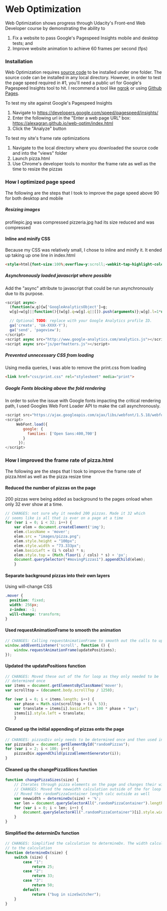 # Web Optimization

Web Optimization shows progress through Udacity's Front-end Web Developer course by demonstrating the ability to
1. Fix a website to pass Google's Pagespeed Insights mobile and desktop tests; and 
2. Improve website animation to achieve 60 frames per second (fps)


### Installation

Web Optimization requires [source code](https://github.com/alexagran/web-optim.git) to be installed under one folder.
The source code can be installed in any local directory. However, in order to test the page speed required in #1, you'll need a public url for Google's Pagespeed Insights tool to hit. I recommend a tool like [ngrok](https://ngrok.com/) or using [Github Pages](https://pages.github.com/). 

To test my site against Google's Pagespeed Insights
1. Navigate to https://developers.google.com/speed/pagespeed/insights/ 
2. Enter the following url in the "Enter a web page URL" box: https://alexagran.github.io/web-optim/index.html
3. Click the "Analyze" button

To test my site's frame rate optimizations
1. Navigate to the local directory where you downloaded the source code and into the "views" folder
2. Launch pizza.html
3. Use Chrome's developer tools to monitor the frame rate as well as the time to resize the pizzas

### How I optimized page speed

The following are the steps that I took to improve the page speed above 90 for both desktop and mobile

##### Resizing images
profilepic.jpg was compressed
pizzeria.jpg had its size reduced and was compressed

#### Inline and minify CSS
Because my CSS was relatively small, I chose to inline and minify it. It ended up taking up one line in index.html

~~~~ html
<style>html{font-size:100%;overflow-y:scroll;-webkit-tap-highlight-color:rgba(0,0,0,0);-ms-text-size-adjust:100%;-webkit-text-size-adjust:none}body{margin:0;font-size:14px;....</style>
~~~~~

##### Asynchronously loaded javascript where possible
Add the "async" attribute to javascript that could be run asynchronously due to its purpose.

~~~~ javascript
<script async>
  (function(w,g){w['GoogleAnalyticsObject']=g;
  w[g]=w[g]||function(){(w[g].q=w[g].q||[]).push(arguments)};w[g].l=1*new Date();})(window,'ga');

  // Optional TODO: replace with your Google Analytics profile ID.
  ga('create', 'UA-XXXX-Y');
  ga('send', 'pageview');
</script>
<script async src="http://www.google-analytics.com/analytics.js"></script>
<script async src="js/perfmatters.js"></script>
~~~~

##### Prevented unnecessary CSS from loading
Using media queries, I was able to remove the print.css from loading
~~~~ html
<link href="css/print.css" rel="stylesheet" media="print">
~~~~~
##### Google Fonts blocking above the fold rendering
In order to solve the issue with Google fonts impacting the critical rendering path, I used Googles Web Font Loader API to make the call asynchronously.
~~~~ javascript
<script src="https://ajax.googleapis.com/ajax/libs/webfont/1.5.18/webfont.js"></script>
<script>
     WebFont.load({
        google: {
          families: ['Open Sans:400,700']
        }
      });
</script>
~~~~

### How I improved the frame rate of pizza.html

The following are the steps that I took to improve the frame rate of pizza.html as well as the pizza resize time

#### Reduced the number of pizzas on the page
200 pizzas were being added as background to the pages onload when only 32 ever show at a time.

~~~~ javascript
// CHANGES: not sure why it needed 200 pizzas. Made it 32 which 
// seems like is all that is ever on a page at a time
for (var i = 0; i < 32; i++) {
    var elem = document.createElement('img');
    elem.className = 'mover';
    elem.src = "images/pizza.png";
    elem.style.height = "100px";
    elem.style.width = "73.333px";
    elem.basicLeft = (i % cols) * s;
    elem.style.top = (Math.floor(i / cols) * s) + 'px';
    document.querySelector("#movingPizzas1").appendChild(elem);
    }
~~~~

#### Separate background pizzas into their own layers
Using will-change CSS
~~~~ css
.mover {
  position: fixed;
  width: 256px;
  z-index: -1;
  will-change: transform;
}
~~~~

#### Used requestAnimationFrame to smooth the animation
~~~~ javascript
// CHANGES: Calling requestAnimationFrame to smooth out the calls to updatePositions
window.addEventListener('scroll', function () {
    window.requestAnimationFrame(updatePositions);
});
~~~~~

#### Updated the updatePositions function
~~~~ javascript
// CHANGES: Moved these out of the for loop as they only needed to be
// determined once
var items = document.getElementsByClassName('mover');
var scrolltop = (document.body.scrollTop / 1250);

for (var i = 0; i < items.length; i++) {
    var phase = Math.sin(scrolltop + (i % 5));
    var translate = items[i].basicLeft + 100 * phase + "px";
    items[i].style.left = translate;
    }
~~~~

#### Cleaned up the initial appending of pizzas onto the page
~~~~ javascript
// CHANGES: pizzasDiv only needs to be determined once and then used in the for loop
var pizzasDiv = document.getElementById("randomPizzas");
for (var i = 2; i < 100; i++) {
    pizzasDiv.appendChild(pizzaElementGenerator(i));
}
~~~~

#### Cleaned up the changePizzaSlices function
~~~~ javascript
function changePizzaSizes(size) {
    // Iterates through pizza elements on the page and changes their widths
    // CHANGES: Moved the newwidth calculation outside of the for loop as it's only needed once
    // Moved the randomPizzaContainer length calc outside as well
    var newwidth = determineDx(size) + '%';
    var len = document.querySelectorAll(".randomPizzaContainer").length
    for (var i = 0; i < len; i++) {
        document.querySelectorAll(".randomPizzaContainer")[i].style.width = newwidth;
    }
}
~~~~

#### Simplified the determinDx function
~~~~ javascript
// CHANGES: Simplified the calculation to determineDx. The width calculations weren't adding anything meaningful 
// to the calculation
function determineDx(size) {
    switch (size) {
        case "1":
            return 25;
        case "2":
            return 33;
        case "3":
            return 50;
        default:
            return ("bug in sizeSwitcher");
    }
}
~~~~

